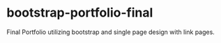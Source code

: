 # bootstrap-portfolio-final
Final Portfolio utilizing bootstrap and single page design with link pages.
